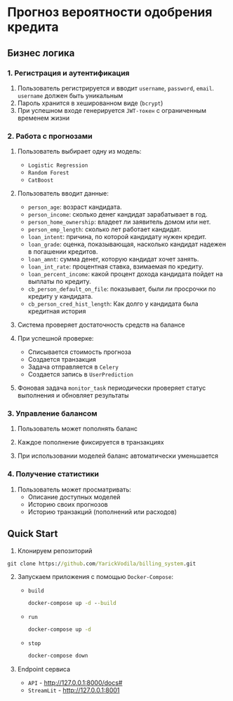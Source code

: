 # Прогноз вероятности одобрения кредита

## Бизнес логика

###  1. Регистрация и аутентификация
1. Пользователь регистрируется и вводит `username`, `password`, `email`. `username` должен быть уникальным
2. Пароль хранится в хешированном виде (`bcrypt`)
3. При успешном входе генерируется `JWT-токен` с ограниченным временем жизни

### 2. Работа с прогнозами
1. Пользователь выбирает одну из модель:
    - `Logistic Regression`
    - `Random Forest`
    - `CatBoost`
2. Пользователь вводит данные: 
    * `person_age`: возраст кандидата.
    * `person_income`: сколько денег кандидат зарабатывает в год.
    * `person_home_ownership`: владеет ли заявитель домом или нет.
    * `person_emp_length`: сколько лет работает кандидат.
    * `loan_intent`: причина, по которой кандидату нужен кредит.
    * `loan_grade`: оценка, показывающая, насколько кандидат надежен в погашении кредитов.
    * `loan_amnt`: сумма денег, которую кандидат хочет занять.
    * `loan_int_rate`: процентная ставка, взимаемая по кредиту.
    * `loan_percent_income`: какой процент дохода кандидата пойдет на выплаты по кредиту.
    * `cb_person_default_on_file`: показывает, были ли просрочки по кредиту у кандидата.
    * `cb_person_cred_hist_length`: Как долго у кандидата была кредитная история 

3. Система проверяет достаточность средств на балансе
4. При успешной проверке:
    - Списывается стоимость прогноза
    - Создается транзакция
    - Задача отправляется в `Celery`
    - Создается запись в `UserPrediction`

5. Фоновая задача `monitor_task` периодически проверяет статус выполнения и обновляет результаты

### 3. Управление балансом
1. Пользователь может пополнять баланс

2. Каждое пополнение фиксируется в транзакциях

3. При использовании моделей баланс автоматически уменьшается

### 4. Получение статистики
1. Пользователь может просматривать:
    - Описание доступных моделей
    - Историю своих прогнозов
    - Историю транзакций (пополнений или расходов)

## Quick Start

1. Клонируем репозиторий
```cmd
git clone https://github.com/YarickVodila/billing_system.git
```

2. Запускаем приложения с помощью `Docker-Compose`:

    - `build`
        ```cmd
        docker-compose up -d --build
        ```
    - `run`
        ```cmd
        docker-compose up -d
        ```
    - `stop`
        ```cmd
        docker-compose down
        ```

3. Endpoint сервиса
    - `API` - http://127.0.0.1:8000/docs#
    - `StreamLit` - http://127.0.0.1:8001
